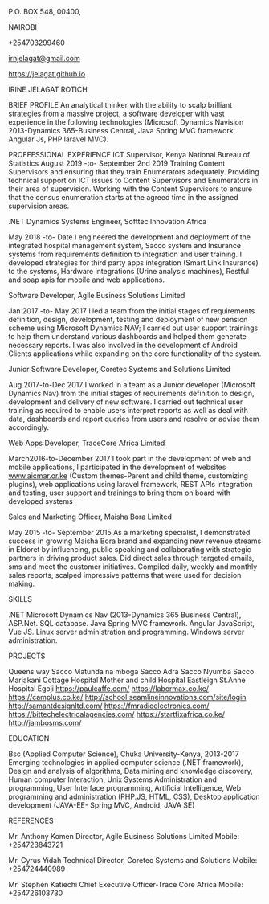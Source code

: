 P.O. BOX 548, 00400, 

NAIROBI

+254703299460

irnjelagat@gmail.com

https://jelagat.github.io

IRINE JELAGAT ROTICH

BRIEF PROFILE 
An analytical thinker with the ability to scalp brilliant strategies from a massive
project, a software developer with vast experience in the following technologies
(Microsoft Dynamics Navision 2013-Dynamics 365-Business Central, Java Spring MVC
framework, Angular Js, PHP laravel MVC).

PROFFESSIONAL EXPERIENCE
 ICT Supervisor, Kenya National Bureau of Statistics
August 2019 -to- September 2nd 2019
Training Content Supervisors and ensuring that they train Enumerators adequately.
Providing technical support on ICT issues to Content Supervisors and Enumerators in
their area of supervision. Working with the Content Supervisors to ensure that the
census enumeration starts at the agreed time in the assigned supervision areas.

 .NET Dynamics Systems Engineer, Softtec Innovation Africa
 
May 2018 -to- Date
I engineered the development and deployment of the integrated hospital
management system, Sacco system and Insurance systems from requirements
definition to integration and user training. I developed strategies for third party
apps integration (Smart Link Insurance) to the systems, Hardware integrations
(Urine analysis machines), Restful and soap apis for mobile and web applications.

Software Developer, Agile Business Solutions Limited

Jan 2017 -to- May 2017
I led a team from the initial stages of requirements definition, design, development,
testing and deployment of new pension scheme using Microsoft Dynamics NAV; I
carried out user support trainings to help them understand various dashboards and
helped them generate necessary reports. I was also involved in the development of
Android Clients applications while expanding on the core functionality of the
system. 

Junior Software Developer, Coretec Systems and Solutions Limited

Aug 2017-to-Dec 2017
I worked in a team as a Junior developer (Microsoft Dynamics Nav) from the initial
stages of requirements definition to design, development and delivery of new
software. I carried out technical user training as required to enable users interpret
reports as well as deal with data, dashboards and report queries from users and
resolve or advise them accordingly.

Web Apps Developer, TraceCore Africa Limited

March2016-to-December 2017
I took part in the development of web and mobile applications, I participated in the
development of websites www.aicmar.or.ke (Custom themes-Parent and child
theme, customizing plugins), web applications using laravel framework, REST APIs
integration and testing, user support and trainings to bring them on board with
developed systems

Sales and Marketing Officer, Maisha Bora Limited

May 2015 -to- September 2015
As a marketing specialist, I demonstrated success in growing Maisha Bora brand and
expanding new revenue streams in Eldoret by influencing, public speaking and
collaborating with strategic partners in driving product sales. Did direct sales
through targeted emails, sms and meet the customer initiatives.
Compiled daily, weekly and monthly sales reports, scalped impressive patterns that
were used for decision making.

SKILLS

.NET Microsoft Dynamics Nav (2013-Dynamics 365 Business Central), ASP.Net.
SQL database.
Java Spring MVC framework.
Angular JavaScript, Vue JS.
Linux server administration and programming.
Windows server administration.

PROJECTS

Queens way Sacco
Matunda na mboga Sacco
Adra Sacco
Nyumba Sacco
Mariakani Cottage Hospital
Mother and child Hospital
Eastleigh
St.Anne Hospital Egoji
https://paulcaffe.com/
https://labormax.co.ke/
https://camplus.co.ke/
http://school.seamlineinnovations.com/site/login
http://samantdesignltd.com/
https://fmradioelectronics.com/
https://bittechelectricalagencies.com/
https://startfixafrica.co.ke/
http://jambosms.com/

EDUCATION 

Bsc (Applied Computer Science), Chuka University-Kenya, 2013-2017
Emerging technologies in applied computer science (.NET framework), Design and
analysis of algorithms, Data mining and knowledge discovery, Human computer
Interaction, Unix Systems Administration and programming, User Interface
programming, Artificial Intelligence, Web programming and administration (PHP.JS,
HTML, CSS), Desktop application development (JAVA-EE- Spring MVC, Android, JAVA
SE)

REFERENCES

Mr. Anthony Komen
Director, Agile Business Solutions Limited
Mobile: +254723843721

Mr. Cyrus Yidah
Technical Director, Coretec Systems and Solutions
Mobile: +254724440989

Mr. Stephen Katiechi
Chief Executive Officer-Trace Core Africa
Mobile: +254726103730
